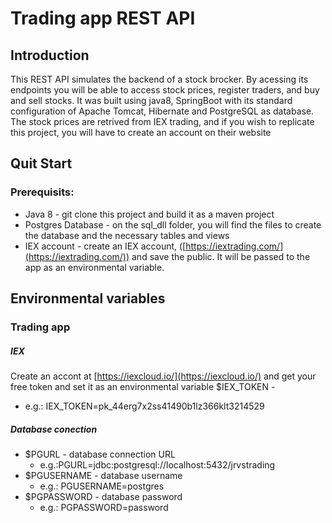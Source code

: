 # Trading app REST API
## Introduction
This REST API simulates the backend of a stock brocker. By acessing its endpoints you will be able to access stock prices, register traders, and buy and sell stocks. 
It was built using java8, SpringBoot with its standard configuration of Apache  Tomcat, Hibernate and PostgreSQL as database.
The stock prices are retrived from IEX trading, and if you wish to replicate this project, you will have to create an account on their website 

## Quit Start
### Prerequisits:
 - Java 8 - git clone this project and build it as a maven project
 - Postgres Database - on the sql_dll folder, you will find the files to create the database and the necessary tables and views
 - IEX account - create an IEX account, ([https://iextrading.com/](https://iextrading.com/)) and save the public. It will be passed to the app as an environmental variable.


## Environmental variables 
### Trading app
##### IEX 
Create an accont at [https://iexcloud.io/](https://iexcloud.io/) and get your free token and set it as an environmental variable
$IEX_TOKEN  - 
 - e.g.: IEX_TOKEN=pk_44erg7x2ss41490b1lz366klt3214529
##### Database conection
 - $PGURL - database connection URL
    - e.g.:PGURL=jdbc:postgresql://localhost:5432/jrvstrading 
  -  $PGUSERNAME - database username
     - e.g.: PGUSERNAME=postgres
   - $PGPASSWORD  - database password
     - e.g.: PGPASSWORD=password

<!--stackedit_data:
eyJoaXN0b3J5IjpbLTExMDYwMjAzMzYsLTEyNjMwNTcyNjEsLT
IxNDU5MDQ3MzYsMjkxNDQ5NTg0LDIwNDAyOTc2MjJdfQ==
-->